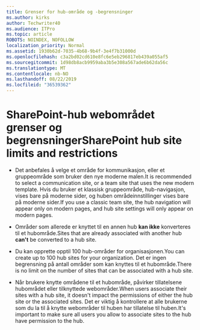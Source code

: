 ```yaml
---
title: Grenser for hub-område og -begrensninger
ms.author: kirks
author: Techwriter40
ms.audience: ITPro
ms.topic: article
ROBOTS: NOINDEX, NOFOLLOW
localization_priority: Normal
ms.assetid: 1930b62d-7035-4b68-9b4f-3e4f7b31000d
ms.openlocfilehash: c3a2bd02cd610e8fc6e5eb296817eb439a055af5
ms.sourcegitcommit: 1d98db8acb9959aba3b5e308a567ade6b62da56c
ms.translationtype: MT
ms.contentlocale: nb-NO
ms.lasthandoff: 08/22/2019
ms.locfileid: "36539362"
---
```

# <a name="sharepoint-hub-site-limits-and-restrictions"></a><span data-ttu-id="3a38e-102">SharePoint-hub webområdet grenser og begrensninger</span><span class="sxs-lookup"><span data-stu-id="3a38e-102">SharePoint hub site limits and restrictions</span></span>

- <span data-ttu-id="3a38e-103">Det anbefales å velge et område for kommunikasjon, eller et gruppeområde som bruker den nye moderne malen.</span><span class="sxs-lookup"><span data-stu-id="3a38e-103">It is recommended to select a communication site, or a team site that uses the new modern template.</span></span> <span data-ttu-id="3a38e-104">Hvis du bruker et klassisk gruppeområde, hub-navigasjon, vises bare på moderne sider, og huben områdeinnstillinger vises bare på moderne sider.</span><span class="sxs-lookup"><span data-stu-id="3a38e-104">If you use a classic team site, the hub navigation will appear only on modern pages, and hub site settings will only appear on modern pages.</span></span>

- <span data-ttu-id="3a38e-105">Områder som allerede er knyttet til en annen hub **kan ikke** konverteres til et hubområde.</span><span class="sxs-lookup"><span data-stu-id="3a38e-105">Sites that are already associated with another hub **can't** be converted to a hub site.</span></span> 

- <span data-ttu-id="3a38e-106">Du kan opprette opptil 100 hub-områder for organisasjonen.</span><span class="sxs-lookup"><span data-stu-id="3a38e-106">You can create up to 100 hub sites for your organization.</span></span> <span data-ttu-id="3a38e-107">Det er ingen begrensning på antall områder som kan knyttes til et hubområde.</span><span class="sxs-lookup"><span data-stu-id="3a38e-107">There is no limit on the number of sites that can be associated with a hub site.</span></span>

- <span data-ttu-id="3a38e-108">Når brukere knytte områdene til et hubområde, påvirker tillatelsene hubområdet eller tilknyttede webområder.</span><span class="sxs-lookup"><span data-stu-id="3a38e-108">When users associate their sites with a hub site, it doesn't impact the permissions of either the hub site or the associated sites.</span></span> <span data-ttu-id="3a38e-109">Det er viktig å kontrollere at alle brukerne som du la til å knytte webområder til huben har tillatelse til huben.</span><span class="sxs-lookup"><span data-stu-id="3a38e-109">It's important to make sure all users you allow to associate sites to the hub have permission to the hub.</span></span>



